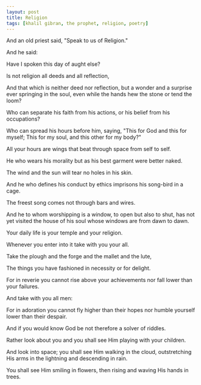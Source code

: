 ```yaml
---
layout: post
title: Religion
tags: [khalil gibran, the prophet, religion, poetry]
---
```


And an old priest said, "Speak to us of Religion."

And he said:

Have I spoken this day of aught else?

Is not religion all deeds and all reflection,

And that which is neither deed nor reflection, but a wonder and a surprise ever springing in the soul, even while the hands hew the stone or tend the loom?

Who can separate his faith from his actions, or his belief from his occupations?

Who can spread his hours before him, saying, "This for God and this for myself; This for my soul, and this other for my body?"

All your hours are wings that beat through space from self to self.

He who wears his morality but as his best garment were better naked.

The wind and the sun will tear no holes in his skin.

And he who defines his conduct by ethics imprisons his song-bird in a cage.

The freest song comes not through bars and wires.

And he to whom worshipping is a window, to open but also to shut, has not yet visited the house of his soul whose windows are from dawn to dawn.

Your daily life is your temple and your religion.

Whenever you enter into it take with you your all.

Take the plough and the forge and the mallet and the lute,

The things you have fashioned in necessity or for delight.

For in reverie you cannot rise above your achievements nor fall lower than your failures.

And take with you all men:

For in adoration you cannot fly higher than their hopes nor humble yourself lower than their despair.

And if you would know God be not therefore a solver of riddles.

Rather look about you and you shall see Him playing with your children.

And look into space; you shall see Him walking in the cloud, outstretching His arms in the lightning and descending in rain.

You shall see Him smiling in flowers, then rising and waving His hands in trees.

